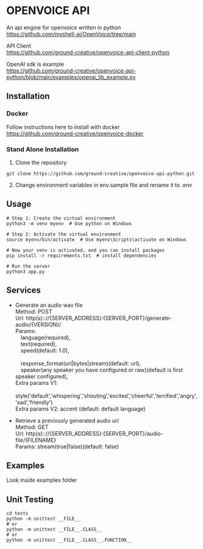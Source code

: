 # OPENVOICE API

An api engine for openvoice written in python<br />
https://github.com/myshell-ai/OpenVoice/tree/main

API Client<br />
https://github.com/ground-creative/openvoice-api-client-python

OpenAI sdk is example<br />
https://github.com/ground-creative/openvoice-api-python/blob/main/examples/openai_lib_example.py

## Installation

### Docker

Follow instructions here to install with docker<br /> 
https://github.com/ground-creative/openvoice-docker

### Stand Alone Installation

1) Clone the repository
```
git clone https://github.com/ground-creative/openvoice-api-python.git
```

2) Change environment variables in env.sample file and rename it to .env

## Usage

```
# Step 1: Create the virtual environment
python3 -m venv myenv  # Use python on Windows

# Step 2: Activate the virtual environment
source myenv/bin/activate  # Use myenv\Scripts\activate on Windows

# Now your venv is activated, and you can install packages
pip install -r requirements.txt  # install dependencies

# Run the server
python3 app.py
```

## Services
- Generate an audio wav file<br />
Method: POST<br />
Url: http(s):://{SERVER_ADDRESS}:{SERVER_PORT}/generate-audio/{VERSION}/<br />
Params:<br />
&emsp;language(required),<br />
&emsp;text(required),<br />
&emsp;speed(default: 1.0),<br />  
&emsp;response_format(url|bytes|stream)(default: url),<br /> 
&emsp;speaker(any speaker you have configured or raw)(default is first speaker configured),<br />
Extra params V1:<br /> 
&emsp;style('default','whispering','shouting','excited','cheerful','terrified','angry','sad','friendly')<br />
Extra params V2: accent (default: default language)<br />

- Retrieve a previously generated audio url<br />
Method: GET<br />
Url: http(s):://{SERVER_ADDRESS}:{SERVER_PORT}/audio-file/{FILENAME}<br />
Params: stream(true|false)(default: false)

## Examples

Look inside examples folder

## Unit Testing

```
cd tests
python -m unittest __FILE__
# or
python -m unittest __FILE__.CLASS__
# or
python -m unittest __FILE__.CLASS__.FUNCTION__
```
